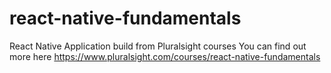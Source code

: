 # react-native-fundamentals
React Native Application build from Pluralsight courses
You can find out more here https://www.pluralsight.com/courses/react-native-fundamentals
